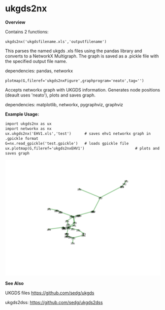 # ukgds2nx

**Overview**

Contains 2 functions:

`ukgds2nx('ukgdsfilename.xls','outputfilename')`

This parses the named ukgds .xls files using the pandas library and converts to a NetworkX Multigraph. The graph is saved as a .pickle file with the specified output file name.

dependencies: pandas, networkx

`plotmap(G,fileref='ukgds2nxFigure',graphprogram='neato',tag='')`

Accepts networkx graph with UKGDS information. Generates node positions (deault uses 'neato'), plots and saves graph.

dependencies: matplotlib, networkx, pygraphviz, graphviz

**Example Usage:**

    import ukgds2nx as ux
    import networkx as nx
    ux.ukgds2nx('EHV1.xls','test')      # saves ehv1 networkx graph in .gpickle format
    G=nx.read_gpickle('test.gpickle')   # loads gpickle file
    ux.plotmap(G,fileref='ukgds2nxEHV1')                       # plots and saves graph

![EHV1 graph plot](https://raw.githubusercontent.com/4c656554/ukgds2nx/master/ukgds2nxEHV1neato.png)

**See Also**

UKGDS files https://github.com/sedg/ukgds

ukgds2dss: https://github.com/sedg/ukgds2dss
